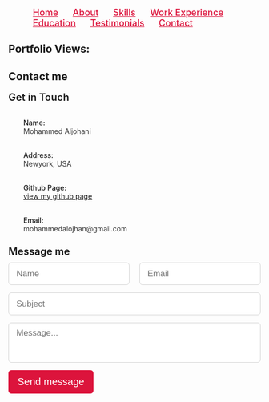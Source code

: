 <!DOCTYPE html>
<html lang="en">
<head>
<title>My Portfolio</title>
<meta charset="utf-8">
<meta http-equiv="X-UA-Compatible" content="IE=edge,chrome=1">
<meta name="viewport" content="width=device-width">
<style>
/* Style the Navbar */
.navbar .menu li{
    list-style: none;
    display: inline-block;
}
.navbar .menu li .hire{
    display: block;
    color: crimson;
    font-size: 18px;
    font-weight: 500;
    margin-left: 25px;
    transition: color 0.3s ease;
}
/* Style the accordion */
  .accordion {
        cursor: pointer;
        padding: 18px;
        width: 100%;
        border: 1px solid #000;
        border-bottom: none;
        text-align: left;
        outline: none;
        font-size: 15px;
        transition: 0.4s;
        max-width: 500px;
    }
    .accordion:last-child{
        border-bottom: 1px solid #000;
    }
    .accordion-header {
        display: flex;
        padding: 16px;
        cursor: pointer;
        
    }
    .accordion-icon {
        width: 16px;
        color: #C00;
    }
    .accordion-title {
        flex: 1;
    }
    .accordion-content {
        padding: 16px;
    }
    .accordion-content {
        display: none;
    }
    .active, .accordion:hover {
        background-color: #ccc;
    }
/* Style the counter */
    .view-btn {
          display: flex;
          justify-content: center;
          align-items: center;
          flex-direction: column;
    }
    /* Styles for website counter container */
.view-btn {
    background-color: #1267e7;
     height: 50px; width: 180px;
     font-weight: 900; font-size: 27px; 
     margin-top: 10px; color: white;
     border-radius: 10px; box-shadow: 0 8px 16px 0 rgba(0,0,0,0.2), 0 6px 20px 0 rgba(0,0,0,0.19);        
}
/* skills section styling */


.skills .skills-section .left .text{
    font-size: 20px;
    font-weight: 600;
    margin-bottom: 10px;
}
.skills .skills-section .left p{
    text-align: justify;
}
.skills .skills-section .left a{
    display: inline-block;
    background: crimson;
    color: #fff;
    font-size: 18px;
    font-weight: 500;
    padding: 8px 16px;
    margin-top: 20px;
    border-radius: 6px;
    border: 2px solid crimson;
    transition: all 0.3s ease;
}
.skills .skills-section .left a:hover{
    color: crimson;
    background: none;
}
.skills .skills-section .right .bars{
    margin-bottom: 15px;
}
.skills .skills-section .right .info{
    display: flex;
    margin-bottom: 5px;
    align-items: center;
    justify-content: space-between;
}
.skills .skills-section .right span{
    font-weight: 500;
    font-size: 18px;
}
.skills .skills-section .right .line{
    height: 5px;
    width: 100%;
    background: lightgrey;
    position: relative;
}
.skills .skills-section .right .line::before{
    content: "";
    position: absolute;
    height: 100%;
    left: 0;
    top: 0;
    background: crimson;
}
.skills-section .right .html::before{
    width: 100%;
}
.skills-section .right .css::before{
    width: 80%;
}
.skills-section .right .py::before{
    width: 70%;
}
.skills-section .right .cc::before{
    width: 50%;
}
.skills-section .right .opensource::before{
    width: 75%;
}
.skills-section .right .adpi::before{
    width: 80%;
}
.skills-section .right .ai::before{
    width: 25%;
}
.skills-section .right .bld::before{
    width: 50%;
}

/* contact section styling */
.contact .title::after{
    content: "get in touch with him";
}
.contact .contact-content .column{
    width: calc(50% - 30px);
}
.contact .contact-content .text{
    font-size: 20px;
    font-weight: 600;
    margin-bottom: 10px;
}
.contact .contact-content .left p{
    text-align: justify;
}
.contact .contact-content .left .icons{
    margin: 10px 0;
}
.contact .contact-content .row{
    display: flex;
    height: 65px;
    align-items: center;
}
.contact .contact-content .row .info{
    margin-left: 30px;
}
.contact .contact-content .row i{
    font-size: 25px;
    color: crimson;
}
.contact .contact-content .info .head{
    font-weight: 500;
}
.contact .contact-content .info .sub-title{
    color: #333;
}
.contact .right form .fields{
    display: flex;
}
.contact .right form .field,
.contact .right form .fields .field{
    height: 45px;
    width: 100%;
    margin-bottom: 15px;
}
.contact .right form .textarea{
    height: 80px;
    width: 100%;
}
.contact .right form .name{
    margin-right: 10px;
}
.contact .right form .email{
    margin-left: 10px;  
}
.contact .right form .field input,
.contact .right form .textarea textarea{
    height: 100%;
    width: 100%;
    border: 1px solid lightgrey;
    border-radius: 6px;
    outline: none;
    padding: 0 15px;
    font-size: 17px;
    font-family: 'Poppins', sans-serif;
    transition: all 0.3s ease;
}
.contact .right form .field input:focus,
.contact .right form .textarea textarea:focus{
    border-color: #b3b3b3;
}
.contact .right form .textarea textarea{
    padding-top: 10px;
    resize: none;
}
.contact .right form .button{
    height: 47px;
    width: 170px;
}
.contact .right form .button button{
    width: 100%;
    height: 100%;
    border: 2px solid crimson;
    background: crimson;
    color: #fff;
    outline: none;
    font-size: 20px;
    font-weight: 500;
    border-radius: 6px;
    cursor: pointer;
    transition: all 0.3s ease;
}
.contact .right form .button button:hover{
    color: crimson;
    background: none;
}




  

.user {
  display: flex;
  align-items: center;
  justify-content: center;
}

.user-image {
  border-radius: 50%;
  height: 150px;
  width: 150px;
  object-fit: cover;
}
</style>
</head>
<body>
    <nav class="navbar">
        <div>
            <ul class="menu">
                <li><a href="#" class="menu-btn hire">Home</a></li>
		        <li><a href="#about" class="menu-btn hire">About</a></li>
                <li><a href="#skills" class="menu-btn hire">Skills</a></li>
                <li><a href="#work-experience" class="menu-btn hire">Work Experience</a></li>
		        <li><a href="#education" class="menu-btn hire">Education</a></li>
		    <li><a href="#testimonial" class="menu-btn hire">Testimonials</a></li>
                <li><a href="#contact" class="menu-btn hire">Contact</a></li>
            </ul>
        </div>
    </nav>
	<section id=counter>
    <div><h2>Portfolio Views:</h2></div>
    <div class="view-btn"></div>
    <script>
      var counterContainer = document.querySelector(".view-btn");
      var viewCount = localStorage.getItem("portfolio_view");

      // Check if portfolio view exists in local storage
      if (viewCount) {
        viewCount = Number(viewCount) + 1;
        localStorage.setItem("portfolio_view", viewCount);
      } else {
        viewCount = 1;
        localStorage.setItem("portfolio_view", 1);
      }
      counterContainer.innerHTML = "Views: " + viewCount;
    </script>
    </section>
    <section class="about" id="about">
        <div class="max-width">
            <h2 class="title">About Me</h2>
            <div class="about-content">
                <div class="column right" style="padding: 20px; border-radius: 10px;">
                    <p>I build highly scalable event driven microservices. I enjoy coding in React, Node, Typescript and Laravel. I have experience deploying applications on serverless architectures using Cloud Functions / Cloud Run. I'm familiar with Pub/Sub, TDD, CICD and Docker on GCP. I excel at trying out solutions, architecting, figuring out technical problems as well as balancing the right tradeoffs and reducing infrastructure costs.</p>
                </div>
            </div>
        </div>
    </section>
	<!-- skills section start -->
    <section class="skills" id="skills">
        <div>
            <h2 class="title">My skills</h2>
            <div class="skills-section">
                <div class="column left">
                    <div class="text">My creative skills & experiences.</div>
                    <p>Hello! My name is Mohammed Aljohani and I enjoy creating things that live on the internet. My interest in web development started back in 2012 when I decided to try editing custom Tumblr themes — turns out hacking together a custom reblog button taught me a lot about HTML & CSS!</p>
                </div>
                <div class="column right">
                        <div class="bars">
                            <div class="info">
                                <span>HTML</span>
                                <span>100%</span>
                            </div>
                        </div>
                        <div class="line html"></div>
			            <div class="bars">
                            <div class="info">
                                <span>CSS</span>
                                <span>80%</span>
                            </div>
                         </div>
                        <div class="line css"></div>
		                <div class="bars">
                            <div class="info">
                                <span>Python</span>
                                <span>70%</span>
                            </div>
                        </div>
                        <div class="line py"></div>
		                <div class="bars">
                            <div class="info">
                                <span>BootStrap</span>
                                <span>100%</span>
                            </div>
                        </div>
                        <div class="line html"></div>
			            <div class="bars">
                        <div class="info">
                            <span>Node js</span>
                            <span>50%</span>
                        </div>
                        </div>
                        <div class="line cc"></div>
			            <div class="bars">
                        <div class="info">
                            <span>Artificial Intelligence</span>
                            <span>25%</span>
                        </div>
                        <div class="line ai"></div>
			            <div class="bars">
                        <div class="info">
                            <span>React JS</span>
                            <span>50%</span>
                        </div>
                        <div class="line bld"></div>
                    </div>
                </div>
            </div>
        </div>
        </div>
    </section>
<!-- Work experience section start -->
<section id="work-experience">
  <h2>Work History</h2>
  <div class="accordion">
    <div class="accordion-header">
      <div class="accordion-title"><strong>09/2020 - 09/2022, IT Engineer, BENN Technologies, Inc., Los Angeles, CA, United States</strong></div>
      <span class="accordion-icon">+</span>
    </div>
    <div class="accordion-content">
        <ol>
            <li>Resolved any virus and malware issues and managed Windows and Linux servers.</li>
            <li>Developed and maintained a Windows and Linux server for the company.</li>
            <li>Maintained various hardware and software and worked on the improvement of data security.</li>
            <li>Configured VPN, backed up and restored data, and managed relevant correspondence.</li>
            <li>Reduced unnecessary IT department expenses by 10%.</li>
            <li>Won the Employee of the Month Award twice for meeting all assigned goals and targets.</li>
        </ol>
    </div>
  </div>
  <div class="accordion">
    <div class="accordion-header">
      <div class="accordion-title"><strong>19/2018 - 09/20219 SECURITY PROFESSIONALS INC.Columbia, SC</strong></div>
      <span class="accordion-icon">+</span>
    </div>
    <div class="accordion-content">
        <ol>
            <li>
                Refined and improved existing documentation system, resulting in reduced labor costs totaling $15,000 annually via increased workplace efficiency
            </li>
            <li>
                Consolidated multiple ticketing systems, improving communication and ticket turnover rate by 7%
            </li>
            <li>
                Investigated alerts created by IDS/IPS including malicious file uploads, compromised servers, SQL injections, and port scanning
            </li>
        </ol>
    </div>
  </div>
</section>
<!-- Education section start -->
<section id="education">
  <h2>Education</h2>
  <div class="accordion">
    <div class="accordion-header">
      <div class="accordion-title"><strong>09/2013 - 05/2017, Computer Science, Massachusetts Institute of Technology, Cambridge, MA, United States</strong></div>
      <span class="accordion-icon">+</span>
    </div>
    <div class="accordion-content">
        <ol>
            <li>GPA: 3.96 (Top 3% of the Program)</li>
            <li>Clubs and Societies: Engineering Society, Math Society, TEDx Club</li>
        </ol>
    </div>
  </div>
  <div class="accordion">
    <div class="accordion-header">
      <div class="accordion-title"><strong>09/2009 - 05/2013, High School, European School Copenhagen, Copenhagen, Denmark</strong></div>
      <span class="accordion-icon">+</span>
    </div>
    <div class="accordion-content">
       <ol>
           <li>Graduated with Distinction (Grade 1 - A/excellent equivalent in all subjects)</li>
           <li>Extracurricular Activities: Computer Club, Engineering Society, Tennis Club</li>
       </ol>
    </div>
  </div>
</section>
<!-- Testimonies section start -->
<Section  class="testimonial" id="testimonial">
<form>


<h2>TESTIMONIALS</h2>
Select a Testimonial:
<select id="background" onchange="seasonSelector(this)">
  <option value="test1">Dylan McGuinty</option>
  <option value="test2">Amy Longard</option>
  <option value="test3">Randy Gribben</option>
  <option value="test4">Brook Thordycraft</option>

</select>

</form>
<div class="content" id="test1" style="display: block;">
    <h2>TESTIMONIALS</h2>
    <h1>Nice Things People Have Said</h1>
    <div class="testimonial">
    <blockquote>
        We hired  Mohammedal Johani to rework the content and design of our website. She has been terrific- collaborative, diligent, honest and professional, offering solutions we had not thought about. We have found that she delivers efficiently and in a timely manner.

        Her work on our website successfully communicates to prospective clients the kind of people and law firm that we are and has brought innumerable clients to our firm through a streamlined and attractive website. I would recommend Annie in a heartbeat.
    </blockquote>
    <div></div>
    <img
           src="https://randomuser.me/api/portraits/women/40.jpg"
           alt="user"
           class="user-image"
           />
    <p>
        Dylan McGuinty Jr., &mdash; Lawyer, McGuinty Law Offices
    </p>
    
    </div>
</div>
<div class="content" id="test2">
    <h2>TESTIMONIALS</h2>
    <h1>Nice Things People Have Said</h1>
    <div class="testimonial">
    <blockquote>
        Working with  Mohammedal Johani has been a pleasure. Through in-depth questions, she has a knack for hitting the nail on the head with branding requirements first time round, saving valuable time on a lot of back and forth.

        With her skills and natural creativity, she works quickly and efficiently, presenting professional options and offering sound advice to translate the vision in my head into work beyond what I envisioned. I have been thrilled with the results!
    </blockquote>
    <div></div>
    <img
           src="https://encrypted-tbn0.gstatic.com/images?q=tbn:ANd9GcSjUsalLkYobfE8NppY4TB37dWmePm5k_GWEw&usqp=CAU"
           alt="user"
           class="user-image"
           />
    <p>
        Amy Longard, &mdash; Holistic Nutritionist, Amy Longard
    </p>
    
    </div>
</div>
<div class="content" id="test3">
    <h2>TESTIMONIALS</h2>
    <h1>Nice Things People Have Said</h1>
    <div class="testimonial">
    <blockquote>
        We engaged  Mohammedal Johani as a consultant to review and critique the design of our website and marketing materials. She has been an excellent source of constructive feedback, and has helped us immensely to communicate our vision with visually compelling materials.

        She understands our business well, asks good questions about our goals, and provides clear and detailed recommendations. I would highly recommend her services to any business wanting to understand and develop their visual brand.
    </blockquote>
    <div></div>
    <img
           src="https://i.vimeocdn.com/video/710552475-f06d54eaca481bacb4ebbe376c26855e80256837ffaa2eb174bce9bdc85cfbc4-d?mw=1000&mh=563&q=70"
           alt="user"
           class="user-image"
           />
    <p>
        Randy Gribben, &mdash; Chief Operating Officer, Ajile Light Industries
    </p>
    
    </div>
</div>
<div class="content" id="test4">
    <h2>TESTIMONIALS</h2>
    <h1>Nice Things People Have Said</h1>
    <div class="testimonial">
    <blockquote>
        Mohammedal Johani is an amazing designer, and great to work with! I hired her to create a high-quality opt-in offer for my mailing list, and she quickly understood what I was looking for, and how to appeal to my somewhat complex market. She was efficient and supportive, asked great questions that helped me think through my offer, and brought great creativity and insight to the final product.

        I am totally happy with it, and have already gotten good feedback! She also has a great sense of humour! Thanks so much, Annie, it was really a pleasure!
    </blockquote>
    <div></div>
    <img
           src="https://images.squarespace-cdn.com/content/v1/5b9faa92266c07df82dab53d/1620170470778-KL03FIHM6EM05HHA8P2A/NancyTregunno-vertical%2B-%2BMark%2BPonikvar.jpg"
           alt="user"
           class="user-image"
           />
    <p>
        Brook Thordycraft, &mdash;  Family & Workplace Mediator, Brook Thorndycraft Conflict Mediation Services
    </p>
    
    </div>
</div>
<script>
function seasonSelector(selectElem) {
  var i = selectElem.selectedIndex;
  if (i < 0) {
   
    return;
  }

  var optionValue = selectElem.options[i].value;

 
  if (optionValue === "test1") {
    document.body.style.backgroundColor = "#33CC99";
    document.getElementById('test1').style.display = 'block';
    document.getElementById('test2').style.display = 'none';
    document.getElementById('test3').style.display = 'none';
    document.getElementById('test4').style.display = 'none';
  }
  else if (!optionValue) {
    document.getElementById('test1').style.display = 'block';
  }
  else if (optionValue === "test2") {
    document.body.style.backgroundColor = "#FF0066";
    document.getElementById('test2').style.display = 'block';
    document.getElementById('test1').style.display = 'none';
    document.getElementById('test3').style.display = 'none';
    document.getElementById('test4').style.display = 'none';
  }
  else if (optionValue === "test3") {
    document.body.style.backgroundColor = "#FF9933";
    document.getElementById('test3').style.display = 'block';
    document.getElementById('test2').style.display = 'none';
    document.getElementById('test1').style.display = 'none';
    document.getElementById('test4').style.display = 'none';
  }
  else if (optionValue === "test4") {
    document.body.style.backgroundColor = "#0099FF";
    document.getElementById('test4').style.display = 'block';
    document.getElementById('test2').style.display = 'none';
    document.getElementById('test3').style.display = 'none';
    document.getElementById('test1').style.display = 'none';
  }
  else {
    document.write("Something went wrong. Please refresh.");
  }


}


</script>
</section>
<!-- contact section start -->
    <section class="contact" id="contact">
        <div class="max-width">
            <h2 class="title">Contact me</h2>
            <div class="contact-content">
                <div class="column left">
                    <div class="text">Get in Touch</div>
                    <p></p>
                    <div class="icons">
                        <div class="row">
                            <div class="info">
                                <div class="head">Name:</div>
                                <div class="sub-title">Mohammed Aljohani</div>
                            </div>
                        </div>
                        <div class="row">
                            <div class="info">
                                <div class="head">Address:</div>
                                <div class="sub-title">Newyork, USA</div>
                            </div>
                        </div>
                        <div class="row">
                            <div class="info">
                                <div class="head">Github Page:</div>
                                <div class="sub-title"> <a href="https://github.com/mohammedaljohani1">view my github page</a></div>
                            </div>
                        </div>
                        <div class="row">
                            <i class="fas fa-envelope"></i>
                            <div class="info">
                                <div class="head">Email:</div>
                                <div class="sub-title">mohammedalojhan@gmail.com</div>
                            </div>
                        </div>
                    </div>
                </div>
                <div class="column right">
                    <div class="text">Message me</div>
                    <form action="#" method="POST">
                        <div class="fields">
                            <div class="field name">
                                <input type="text" placeholder="Name" name="Name" required>
                            </div>
                            <div class="field email">
                                <input type="email" placeholder="Email" name="email_id" required>
                            </div>
                        </div>
                        <div class="field">
                            <input type="text" placeholder="Subject" name="subject" required>
                        </div>
                        <div class="field textarea">
                            <textarea cols="50" rows="20" placeholder="Message..." name="message" required></textarea>
                        </div>
                        <div class="button">
                            <button type="submit">Send message</button>
                        </div>
                    </form>
                </div>
            </div>
        </div>
    </section>
<script>
  const accordionHeader = document.getElementsByClassName('accordion-header');
  const accordionContent = document.getElementsByClassName('accordion-content');
  const accordionIcon = document.getElementsByClassName('accordion-icon');
for (let i = 0; i < accordionHeader.length; i++) {
  accordionHeader[i].addEventListener('click', function() {
    accordionContent[i].style.display = accordionContent[i].style.display =='block' ? 'none' : 'block';
    accordionIcon[i].innerHTML = accordionContent[i].style.display =='block' ? '-' : '+';  
  });
}

</script>
    
</body>
</html>
 
    

  



   
   




